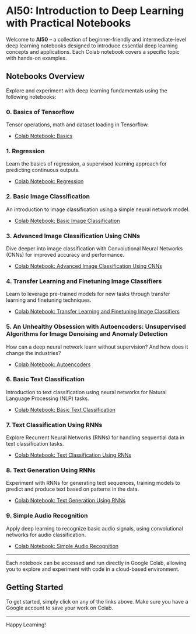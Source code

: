# AI50: Introduction to Deep Learning with Practical Notebooks

Welcome to **AI50** – a collection of beginner-friendly and intermediate-level deep learning notebooks designed to introduce essential deep learning concepts and applications. Each Colab notebook covers a specific topic with hands-on examples.

## Notebooks Overview

Explore and experiment with deep learning fundamentals using the following notebooks:

### 0. Basics of Tensorflow

Tensor operations, math and dataset loading in Tensorflow.

- [Colab Notebook: Basics](https://colab.research.google.com/drive/1B9jNPZf1f8cUhQps045-0pFB0Rp0-0P4)

### 1. Regression

Learn the basics of regression, a supervised learning approach for predicting continuous outputs.

- [Colab Notebook: Regression](https://colab.research.google.com/drive/137H4Bu5MdiiDzBsHhucfi8GFzmH4nML3#scrollTo=f_GchJ2tg-2o)

### 2. Basic Image Classification

An introduction to image classification using a simple neural network model.

- [Colab Notebook: Basic Image Classification](https://colab.research.google.com/drive/12jShj1PplGkdOiB31tDTl37pA56r71e3#scrollTo=R32zteKHCaXT)

### 3. Advanced Image Classification Using CNNs

Dive deeper into image classification with Convolutional Neural Networks (CNNs) for improved accuracy and performance.

- [Colab Notebook: Advanced Image Classification Using CNNs](https://colab.research.google.com/drive/19Zsfkq3gVK_uHhC1uSRpGX12Sw2qHsdj#scrollTo=zF9uvbXNVrVY)

### 4. Transfer Learning and Finetuning Image Classifiers

Learn to leverage pre-trained models for new tasks through transfer learning and finetuning techniques.

- [Colab Notebook: Transfer Learning and Finetuning Image Classifiers](https://colab.research.google.com/drive/1JZ6TUAIxv0y5XAW-O9Kj_frUdNd7s3To#scrollTo=RUNoQNgtfNgt)

### 5. An Unhealthy Obsession with Autoencoders: Unsupervised Algorithms for Image Denoising and Anomaly Detection

How can a deep neural network learn without supervision? And how does it change the industries?

- [Colab Notebook: Autoencoders](https://colab.research.google.com/drive/1nbXILPxZSMW9_psV-n8Aydxvdu4SCr-E#scrollTo=sOcfXfXq6FBd)

### 6. Basic Text Classification

Introduction to text classification using neural networks for Natural Language Processing (NLP) tasks.

- [Colab Notebook: Basic Text Classification](https://colab.research.google.com/drive/1wUjPDGKpL0FrndIkENfqjXLakJMsNF49#scrollTo=QW355HH5L49K)

### 7. Text Classification Using RNNs

Explore Recurrent Neural Networks (RNNs) for handling sequential data in text classification tasks.

- [Colab Notebook: Text Classification Using RNNs](https://colab.research.google.com/drive/1TXrInsHe2Gbennu2elLbOP8BKv9SVAqN#scrollTo=z682XYsrjkY9)

### 8. Text Generation Using RNNs

Experiment with RNNs for generating text sequences, training models to predict and produce text based on patterns in the data.

- [Colab Notebook: Text Generation Using RNNs](https://colab.research.google.com/drive/1Ee5M_wc4NpVCEk2LV3KoQ0kOW6ofhJEd#scrollTo=UlUQzwu6EXam)

### 9. Simple Audio Recognition

Apply deep learning to recognize basic audio signals, using convolutional networks for audio classification.

- [Colab Notebook: Simple Audio Recognition](https://colab.research.google.com/drive/1s_J67g-9OrvqnhZLX1bf97xUvIqwRGKd#scrollTo=wTAg4vsn3oEb)

---

Each notebook can be accessed and run directly in Google Colab, allowing you to explore and experiment with code in a cloud-based environment.

## Getting Started

To get started, simply click on any of the links above. Make sure you have a Google account to save your work on Colab.

---

Happy Learning!
